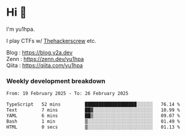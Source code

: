 # Hi 👋

I'm yu1hpa.

I play CTFs w/ [Thehackerscrew](https://www.thehackerscrew.team/) etc.

Blog : https://blog.y2a.dev  
Zenn : https://zenn.dev/yu1hpa  
Qiita : https://qiita.com/yu1hpa  

### Weekly development breakdown

<!--START_SECTION:waka-->

```txt
From: 19 February 2025 - To: 26 February 2025

TypeScript   52 mins         ███████████████████░░░░░░   76.14 %
Text         7 mins          ██▓░░░░░░░░░░░░░░░░░░░░░░   10.99 %
YAML         6 mins          ██▒░░░░░░░░░░░░░░░░░░░░░░   09.07 %
Bash         1 min           ▒░░░░░░░░░░░░░░░░░░░░░░░░   01.49 %
HTML         0 secs          ▒░░░░░░░░░░░░░░░░░░░░░░░░   01.13 %
```

<!--END_SECTION:waka-->

